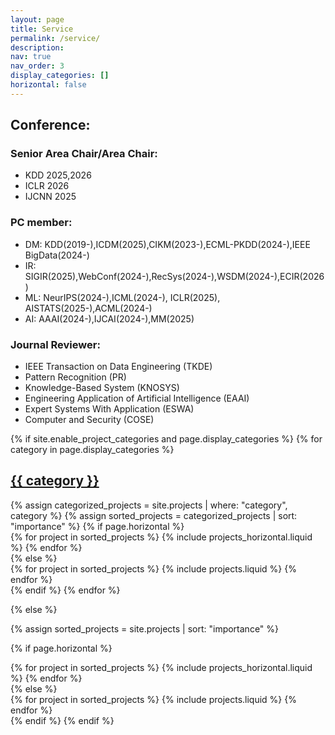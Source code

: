 ```yaml
---
layout: page
title: Service
permalink: /service/
description: 
nav: true
nav_order: 3
display_categories: []
horizontal: false
---
```


## Conference:

### Senior Area Chair/Area Chair:

- KDD 2025,2026
- ICLR 2026
- IJCNN 2025

### PC member:

- DM: KDD(2019-),ICDM(2025),CIKM(2023-),ECML-PKDD(2024-),IEEE BigData(2024-) 
- IR: SIGIR(2025),WebConf(2024-),RecSys(2024-),WSDM(2024-),ECIR(2026)
- ML: NeurIPS(2024-),ICML(2024-), ICLR(2025), AISTATS(2025-),ACML(2024-)
- AI: AAAI(2024-),IJCAI(2024-),MM(2025)

### Journal Reviewer:

- IEEE Transaction on Data Engineering (TKDE)
- Pattern Recognition (PR)
- Knowledge-Based System (KNOSYS)
- Engineering Application of Artificial Intelligence (EAAI)
- Expert Systems With Application (ESWA)
- Computer and Security (COSE)

<!-- pages/projects.md -->
<div class="projects">
{% if site.enable_project_categories and page.display_categories %}
  <!-- Display categorized projects -->
  {% for category in page.display_categories %}
  <a id="{{ category }}" href=".#{{ category }}">
    <h2 class="category">{{ category }}</h2>
  </a>
  {% assign categorized_projects = site.projects | where: "category", category %}
  {% assign sorted_projects = categorized_projects | sort: "importance" %}
  <!-- Generate cards for each project -->
  {% if page.horizontal %}
  <div class="container">
    <div class="row row-cols-1 row-cols-md-2">
    {% for project in sorted_projects %}
      {% include projects_horizontal.liquid %}
    {% endfor %}
    </div>
  </div>
  {% else %}
  <div class="row row-cols-1 row-cols-md-3">
    {% for project in sorted_projects %}
      {% include projects.liquid %}
    {% endfor %}
  </div>
  {% endif %}
  {% endfor %}

{% else %}

<!-- Display projects without categories -->

{% assign sorted_projects = site.projects | sort: "importance" %}

  <!-- Generate cards for each project -->

{% if page.horizontal %}

  <div class="container">
    <div class="row row-cols-1 row-cols-md-2">
    {% for project in sorted_projects %}
      {% include projects_horizontal.liquid %}
    {% endfor %}
    </div>
  </div>
  {% else %}
  <div class="row row-cols-1 row-cols-md-3">
    {% for project in sorted_projects %}
      {% include projects.liquid %}
    {% endfor %}
  </div>
  {% endif %}
{% endif %}
</div>
